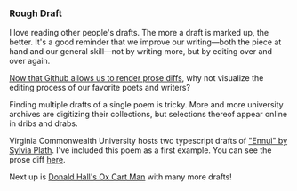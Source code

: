 ### Rough Draft

I love reading other people's drafts. The more a draft is marked up, the better. It's a good reminder that we improve our writing—both the piece at hand and our general skill—not by writing more, but by editing over and over again.

[Now that Github allows us to render prose diffs](https://github.com/blog/1784-rendered-prose-diffs), why not visualize the editing process of our favorite poets and writers?

Finding multiple drafts of a single poem is tricky. More and more university archives are digitizing their collections, but selections thereof appear online in dribs and drabs.

Virginia Commonwealth University hosts two typescript drafts of ["Ennui" by Sylvia Plath](http://www.blackbird.vcu.edu/v5n2/poetry/plath_s/typescript-draft.htm). I've included this poem as a first example. You can see the prose diff [here](https://github.com/kariannemah/rough-draft/commit/9320e6f94ad27a13f6ed608e0cd860113b8fc5f3#rdiff-5e6631b1d1eeb49dab4b101f3af74250).


Next up is [Donald Hall's Ox Cart Man](http://www.library.unh.edu/special/index.php/exhibits/jane-kenyon-and-donald-hall/ox-cart-man) with many more drafts!
